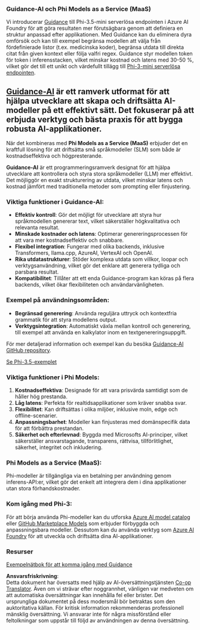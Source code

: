 <!--
CO_OP_TRANSLATOR_METADATA:
{
  "original_hash": "bd049872f37c3079c87d4fe17109cea0",
  "translation_date": "2025-05-09T07:31:39+00:00",
  "source_file": "md/01.Introduction/01/01.Guidance.md",
  "language_code": "sv"
}
-->
### Guidance-AI och Phi Models as a Service (MaaS)
Vi introducerar [Guidance](https://github.com/guidance-ai/guidance) till Phi-3.5-mini serverlösa endpointen i Azure AI Foundry för att göra resultaten mer förutsägbara genom att definiera en struktur anpassad efter applikationen. Med Guidance kan du eliminera dyra omförsök och kan till exempel begränsa modellen att välja från fördefinierade listor (t.ex. medicinska koder), begränsa utdata till direkta citat från given kontext eller följa valfri regex. Guidance styr modellen token för token i inferensstacken, vilket minskar kostnad och latens med 30-50 %, vilket gör det till ett unikt och värdefullt tillägg till [Phi-3-mini serverlösa endpointen](https://aka.ms/try-phi3.5mini).

## [**Guidance-AI**](https://github.com/guidance-ai/guidance) är ett ramverk utformat för att hjälpa utvecklare att skapa och driftsätta AI-modeller på ett effektivt sätt. Det fokuserar på att erbjuda verktyg och bästa praxis för att bygga robusta AI-applikationer.

När det kombineras med **Phi Models as a Service (MaaS)** erbjuder det en kraftfull lösning för att driftsätta små språkmodeller (SLM) som både är kostnadseffektiva och högpresterande.

**Guidance-AI** är ett programmeringsramverk designat för att hjälpa utvecklare att kontrollera och styra stora språkmodeller (LLM) mer effektivt. Det möjliggör en exakt strukturering av utdata, vilket minskar latens och kostnad jämfört med traditionella metoder som prompting eller finjustering.

### Viktiga funktioner i Guidance-AI:
- **Effektiv kontroll**: Gör det möjligt för utvecklare att styra hur språkmodellen genererar text, vilket säkerställer högkvalitativa och relevanta resultat.
- **Minskade kostnader och latens**: Optimerar genereringsprocessen för att vara mer kostnadseffektiv och snabbare.
- **Flexibel integration**: Fungerar med olika backends, inklusive Transformers, llama.cpp, AzureAI, VertexAI och OpenAI.
- **Rika utdatastrukturer**: Stöder komplexa utdata som villkor, loopar och verktygsanvändning, vilket gör det enklare att generera tydliga och parsbara resultat.
- **Kompatibilitet**: Tillåter att ett enda Guidance-program kan köras på flera backends, vilket ökar flexibiliteten och användarvänligheten.

### Exempel på användningsområden:
- **Begränsad generering**: Använda reguljära uttryck och kontextfria grammatik för att styra modellens output.
- **Verktygsintegration**: Automatiskt växla mellan kontroll och generering, till exempel att använda en kalkylator inom en textgenereringsuppgift.

För mer detaljerad information och exempel kan du besöka [Guidance-AI GitHub repository](https://github.com/guidance-ai/guidance).

[Se Phi-3.5-exemplet](../../../../../code/01.Introduce/guidance.ipynb)

### Viktiga funktioner i Phi Models:
1. **Kostnadseffektiva**: Designade för att vara prisvärda samtidigt som de håller hög prestanda.
2. **Låg latens**: Perfekta för realtidsapplikationer som kräver snabba svar.
3. **Flexibilitet**: Kan driftsättas i olika miljöer, inklusive moln, edge och offline-scenarier.
4. **Anpassningsbarhet**: Modeller kan finjusteras med domänspecifik data för att förbättra prestandan.
5. **Säkerhet och efterlevnad**: Byggda med Microsofts AI-principer, vilket säkerställer ansvarstagande, transparens, rättvisa, tillförlitlighet, säkerhet, integritet och inkludering.

### Phi Models as a Service (MaaS):
Phi-modeller är tillgängliga via en betalning per användning genom inferens-API:er, vilket gör det enkelt att integrera dem i dina applikationer utan stora förhandskostnader.

### Kom igång med Phi-3:
För att börja använda Phi-modeller kan du utforska [Azure AI model catalog](https://ai.azure.com/explore/models) eller [GitHub Marketplace Models](https://github.com/marketplace/models) som erbjuder förbyggda och anpassningsbara modeller. Dessutom kan du använda verktyg som [Azure AI Foundry](https://ai.azure.com) för att utveckla och driftsätta dina AI-applikationer.

### Resurser
[Exempelnätbok för att komma igång med Guidance](../../../../../code/01.Introduce/guidance.ipynb)

**Ansvarsfriskrivning**:  
Detta dokument har översatts med hjälp av AI-översättningstjänsten [Co-op Translator](https://github.com/Azure/co-op-translator). Även om vi strävar efter noggrannhet, vänligen var medveten om att automatiska översättningar kan innehålla fel eller brister. Det ursprungliga dokumentet på dess modersmål bör betraktas som den auktoritativa källan. För kritisk information rekommenderas professionell mänsklig översättning. Vi ansvarar inte för några missförstånd eller feltolkningar som uppstår till följd av användningen av denna översättning.